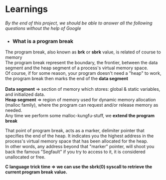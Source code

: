 # **Learnings**

<quote> <i>By the end of this project, we should be able to answer all the following questions without the help of Google</i> </quote>

- ### **What is a program break**

The program break, also known as **brk** or **sbrk** value, is related of course to memory <br>
The program break represent the boundary, the frontier, between the data segment and the heap segment of a process's virtual memory space.
<br>
Of course, if for some reason, your program doesn't need a "heap" to work, the program break then marks the end of the **data segment** <br>
<br>
**Data segment** => section of memory which stores: global & static variables, and initialized data. <br>
**Heap segment** => region of memory used for dynamic memory allocation (malloc family), where the program can request and/or release memory as needed.
<br>
Any time we perform some malloc-kungfu-stuff, we **extend the program break**

That point of program break, acts as a marker, delimiter pointer that specifies the end of the heap. It indicates you the highest address in the process's virtual memory space that has been allocated for the heap. <br>
In other words, any address beyond that "marker" pointer, will shoot you back the famous "Segfault" if you try to access to it, it is considered unallocated or free. <br>

<strong> C language trick time => we can use the sbrk(0) syscall to retrieve the current program break value.</strong>
